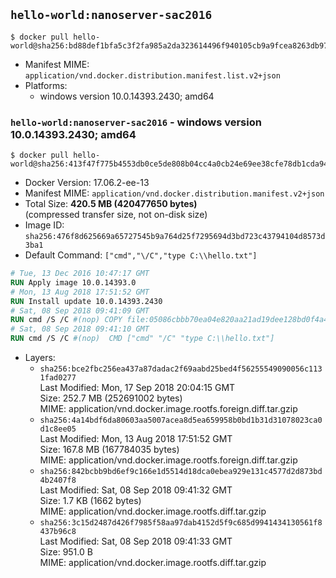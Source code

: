 ## `hello-world:nanoserver-sac2016`

```console
$ docker pull hello-world@sha256:bd88def1bfa5c3f2fa985a2da323614496f940105cb9a9fcea8263db97a45131
```

-	Manifest MIME: `application/vnd.docker.distribution.manifest.list.v2+json`
-	Platforms:
	-	windows version 10.0.14393.2430; amd64

### `hello-world:nanoserver-sac2016` - windows version 10.0.14393.2430; amd64

```console
$ docker pull hello-world@sha256:413f47f775b4553db0ce5de808b04cc4a0cb24e69ee38cfe78db1cda94532a33
```

-	Docker Version: 17.06.2-ee-13
-	Manifest MIME: `application/vnd.docker.distribution.manifest.v2+json`
-	Total Size: **420.5 MB (420477650 bytes)**  
	(compressed transfer size, not on-disk size)
-	Image ID: `sha256:476f8d625669a65727545b9a764d25f7295694d3bd723c43794104d8573d3ba1`
-	Default Command: `["cmd","\/C","type C:\\hello.txt"]`

```dockerfile
# Tue, 13 Dec 2016 10:47:17 GMT
RUN Apply image 10.0.14393.0
# Mon, 13 Aug 2018 17:51:52 GMT
RUN Install update 10.0.14393.2430
# Sat, 08 Sep 2018 09:41:09 GMT
RUN cmd /S /C #(nop) COPY file:05086cbbb70ea04e820aa21ad19dee128bd0f4a4de39981f25b0b9d9c514e493 in C: 
# Sat, 08 Sep 2018 09:41:10 GMT
RUN cmd /S /C #(nop)  CMD ["cmd" "/C" "type C:\\hello.txt"]
```

-	Layers:
	-	`sha256:bce2fbc256ea437a87dadac2f69aabd25bed4f56255549090056c1131fad0277`  
		Last Modified: Mon, 17 Sep 2018 20:04:15 GMT  
		Size: 252.7 MB (252691002 bytes)  
		MIME: application/vnd.docker.image.rootfs.foreign.diff.tar.gzip
	-	`sha256:4a14bdf6da80603aa5007acea8d5ea659958b0bd1b31d31078023ca0d1c8ee05`  
		Last Modified: Mon, 13 Aug 2018 17:51:52 GMT  
		Size: 167.8 MB (167784035 bytes)  
		MIME: application/vnd.docker.image.rootfs.foreign.diff.tar.gzip
	-	`sha256:842bcbb9bd6ef9c166e1d5514d18dca0ebea929e131c4577d2d873bd4b2407f8`  
		Last Modified: Sat, 08 Sep 2018 09:41:32 GMT  
		Size: 1.7 KB (1662 bytes)  
		MIME: application/vnd.docker.image.rootfs.diff.tar.gzip
	-	`sha256:3c15d2487d426f7985f58aa97dab4152d5f9c685d9941434130561f8437b96c8`  
		Last Modified: Sat, 08 Sep 2018 09:41:33 GMT  
		Size: 951.0 B  
		MIME: application/vnd.docker.image.rootfs.diff.tar.gzip

